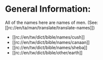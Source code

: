 # General Information:

All of the names here are names of men. (See: [[rc://en/ta/man/translate/translate-names]])
* [[rc://en/tw/dict/bible/names/cush]]
* [[rc://en/tw/dict/bible/names/canaan]]
* [[rc://en/tw/dict/bible/names/sheba]]
* [[rc://en/tw/dict/bible/other/earth]]

